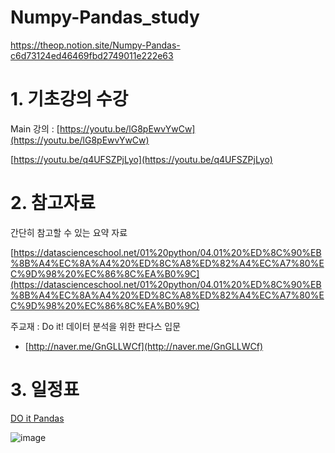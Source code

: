 # Numpy-Pandas_study

https://theop.notion.site/Numpy-Pandas-c6d73124ed46469fbd2749011e222e63

# 1. 기초강의 수강

Main 강의 : [https://youtu.be/lG8pEwvYwCw](https://youtu.be/lG8pEwvYwCw)

[https://youtu.be/q4UFSZPjLyo](https://youtu.be/q4UFSZPjLyo)

# 2. 참고자료

간단히 참고할 수 있는 요약 자료

[https://datascienceschool.net/01%20python/04.01%20%ED%8C%90%EB%8B%A4%EC%8A%A4%20%ED%8C%A8%ED%82%A4%EC%A7%80%EC%9D%98%20%EC%86%8C%EA%B0%9C](https://datascienceschool.net/01%20python/04.01%20%ED%8C%90%EB%8B%A4%EC%8A%A4%20%ED%8C%A8%ED%82%A4%EC%A7%80%EC%9D%98%20%EC%86%8C%EA%B0%9C)

주교재 :  Do it! 데이터 분석을 위한 판다스 입문

- [http://naver.me/GnGLLWCf](http://naver.me/GnGLLWCf)

# 3. 일정표
[DO it Pandas](https://www.notion.so/240c2356f4ad442d82509e5746d1cb72)

![image](https://user-images.githubusercontent.com/102845061/178278441-9bd22116-0db7-4b97-9145-601b66de0df1.png)
